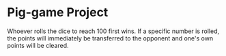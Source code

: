 # Pig-game Project
Whoever rolls the dice to reach 100 first wins. If a specific number is rolled, the points will immediately be transferred to the opponent and one's own points will be cleared.
